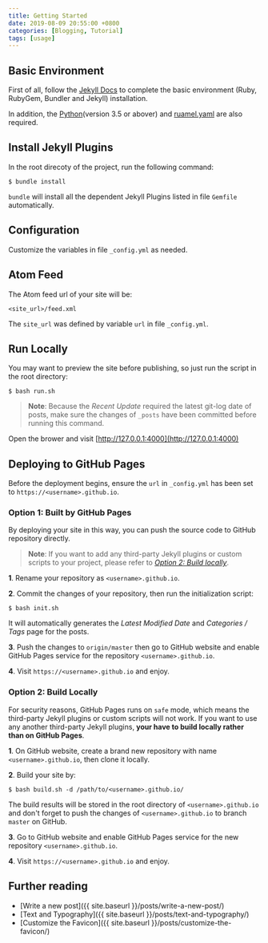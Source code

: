 ```yaml
---
title: Getting Started
date: 2019-08-09 20:55:00 +0800
categories: [Blogging, Tutorial]
tags: [usage]
---
```



## Basic Environment

First of all, follow the [Jekyll Docs](https://jekyllrb.com/docs/installation/)  to complete the basic environment (Ruby, RubyGem, Bundler and Jekyll)  installation.

In addition, the [Python](https://www.python.org/downloads/)(version 3.5 or abover) and [ruamel.yaml](https://pypi.org/project/ruamel.yaml/) are also required.


## Install Jekyll Plugins

In the root direcoty of the project, run the following command:

```terminal
$ bundle install
```

`bundle` will install all the dependent Jekyll Plugins listed in file `Gemfile` automatically.


## Configuration

Customize the variables in file `_config.yml` as needed.


## Atom Feed

The Atom feed url of your site will be:

```
<site_url>/feed.xml
```

The `site_url` was defined by variable `url` in file `_config.yml`.


##  Run Locally

You may want to preview the site before publishing, so just run the script in the root directory:

```terminal
$ bash run.sh
```
>**Note**: Because the *Recent Update* required the latest git-log date of posts, make sure the changes of `_posts` have been committed before running this command.

Open the brower and visit [http://127.0.0.1:4000](http://127.0.0.1:4000)

##  Deploying to GitHub Pages

Before the deployment begins, ensure the `url` in `_config.yml` has been set to `https://<username>.github.io`.

### Option 1: Built by GitHub Pages

By deploying your site in this way, you can push the source code to GitHub repository directly.

> **Note**: If you want to add any third-party Jekyll plugins or custom scripts to your project, please refer to [*Option 2: Build locally*](#option-2-build-locally).

**1**. Rename your repository as `<username>.github.io`.

**2**. Commit the changes of your repository, then run the initialization script:

```console
$ bash init.sh
```

It will automatically generates the *Latest Modified Date* and *Categories / Tags* page for the posts.

**3**. Push the changes to `origin/master` then go to GitHub website and enable GitHub Pages service for the repository `<username>.github.io`.

**4**. Visit `https://<username>.github.io` and enjoy.


### Option 2: Build Locally

For security reasons, GitHub Pages runs on `safe` mode, which means the third-party Jekyll plugins or custom scripts will not work. If you want to use any another third-party Jekyll plugins, **your have to build locally rather than on GitHub Pages**.

**1**. On GitHub website, create a brand new repository with name `<username>.github.io`, then clone it locally.

**2**. Build your site by:

```console
$ bash build.sh -d /path/to/<username>.github.io/
```

The build results will be stored in the root directory of `<username>.github.io` and don't forget to push the changes of `<username>.github.io` to branch `master` on GitHub.

**3**. Go to GitHub website and enable GitHub Pages service for the new repository `<username>.github.io`.

**4**. Visit `https://<username>.github.io` and enjoy.


## Further reading

* [Write a new post]({{ site.baseurl }}/posts/write-a-new-post/)
* [Text and Typography]({{ site.baseurl }}/posts/text-and-typography/)
* [Customize the Favicon]({{ site.baseurl }}/posts/customize-the-favicon/)
